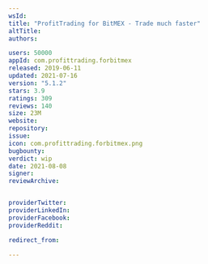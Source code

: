 ```yaml
---
wsId: 
title: "ProfitTrading for BitMEX - Trade much faster"
altTitle: 
authors:

users: 50000
appId: com.profittrading.forbitmex
released: 2019-06-11
updated: 2021-07-16
version: "5.1.2"
stars: 3.9
ratings: 309
reviews: 140
size: 23M
website: 
repository: 
issue: 
icon: com.profittrading.forbitmex.png
bugbounty: 
verdict: wip
date: 2021-08-08
signer: 
reviewArchive:


providerTwitter: 
providerLinkedIn: 
providerFacebook: 
providerReddit: 

redirect_from:

---
```




